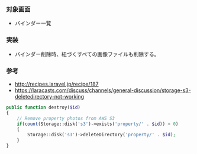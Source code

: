 ### 対象画面
- バインダー一覧
### 実装
- バインダー削除時、紐づくすべての画像ファイルも削除する。

### 参考
- http://recipes.laravel.jp/recipe/187  
- https://laracasts.com/discuss/channels/general-discussion/storage-s3-deletedirectory-not-working  

```php
public function destroy($id)
{
    // Remove property photos from AWS S3
    if(count(Storage::disk('s3')->exists('property/' . $id)) > 0)
    {
        Storage::disk('s3')->deleteDirectory('property/' . $id);
    }
}
```